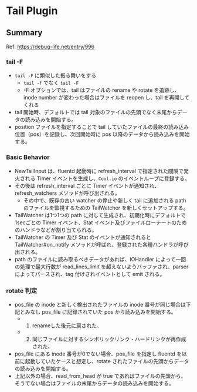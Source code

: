 # Tail Plugin

## Summary
Ref: https://debug-life.net/entry/996

### tail -F
* `tail -F` に類似した振る舞いをする
  * `tail -f` でなく `tail -F`
  * -F オプションでは、tail はファイルの rename や rotate を追跡し、inode number が変わった場合はファイルを reopen し、tail を再開してくれる
* tail 開始時、デフォルトでは tail 対象のファイルの先頭でなく末尾からデータの読み込みを開始する。
* position ファイルを指定することで tail していたファイルの最終の読み込み位置（pos）を記録し、次回開始時に pos 以降のデータから読み込みを開始する。

### Basic Behavior
* NewTailInput は、fluentd 起動時に refresh_interval で指定された間隔で発火される Timer イベントを生成し、`Cool.io` のイベントループに登録する。
* その後は refresh_interval ごとに Timer イベントが通知され、refresh_watchers メソッドが呼び出される。
  * その中で、既存の古い watcher の停止や新しく tail に追加される path のファイルを監視するための TailWatcher を新しくセットアップする。
* TailWatcher は1つ1つの path に対して生成され、初期化時にデフォルトで1secごとの Timer イベント、Stat イベント及びファイルローテートのためのハンドラなどが割り当てられる。
* TailWatcher の Timer 及び Stat のイベントが通知されると TailWatcher#on_notify メソッドが呼ばれ、登録された各種ハンドラが呼び出される。
* path のファイルに読み取るべきデータがあれば、IOHandler によって一回の処理で最大行数が read_lines_limit を超えないようバッファされ、parser によってパースされ、tag 付けされイベントとして emit される。

### rotate 判定
* pos_file の inode と新しく検出されたファイルの inode 番号が同じ場合は下記とみなし pos_file に記録されていた pos から読み込みを開始する。
  * 1) renameした後元に戻された、
  * 2) 同じファイルに対するシンボリックリンク・ハードリンクが再作成された、
* pos_file にある inode 番号が0でない場合、pos_file を指定し fluentd を以前に起動していたケースと想定し、rotate されたファイルの先頭からデータの読み込みを開始する。
* 上記以外の場合、read_from_head が true であればファイルの先頭から、そうでない場合はファイルの末尾からデータの読み込みを開始する。

